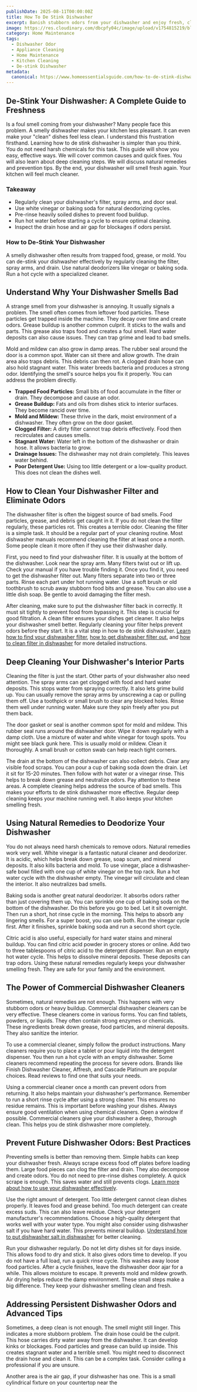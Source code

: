 ```yaml
---
publishDate: 2025-08-11T00:00:00Z
title: How To De Stink Dishwasher
excerpt: Banish stubborn odors from your dishwasher and enjoy fresh, clean dishes. Learn how to de stink dishwasher with simple, effective cleaning methods.
image: https://res.cloudinary.com/dbcpfy04c/image/upload/v1754815219/blog_image_1754815219_tivf8l.webp
category: Home Maintenance
tags:
  - Dishwasher Odor
  - Appliance Cleaning
  - Home Maintenance
  - Kitchen Cleaning
  - De-stink Dishwasher
metadata:
  canonical: https://www.homeessentialsguide.com/how-to-de-stink-dishwasher
---
```


## De-Stink Your Dishwasher: A Complete Guide to Freshness

Is a foul smell coming from your dishwasher? Many people face this problem. A smelly dishwasher makes your kitchen less pleasant. It can even make your "clean" dishes feel less clean. I understand this frustration firsthand. Learning how to de stink dishwasher is simpler than you think. You do not need harsh chemicals for this task. This guide will show you easy, effective ways. We will cover common causes and quick fixes. You will also learn about deep cleaning steps. We will discuss natural remedies and prevention tips. By the end, your dishwasher will smell fresh again. Your kitchen will feel much cleaner.

### Takeaway

*   Regularly clean your dishwasher's filter, spray arms, and door seal.
*   Use white vinegar or baking soda for natural deodorizing cycles.
*   Pre-rinse heavily soiled dishes to prevent food buildup.
*   Run hot water before starting a cycle to ensure optimal cleaning.
*   Inspect the drain hose and air gap for blockages if odors persist.

### How to De-Stink Your Dishwasher

A smelly dishwasher often results from trapped food, grease, or mold. You can de-stink your dishwasher effectively by regularly cleaning the filter, spray arms, and drain. Use natural deodorizers like vinegar or baking soda. Run a hot cycle with a specialized cleaner.

## Understand Why Your Dishwasher Smells Bad

A strange smell from your dishwasher is annoying. It usually signals a problem. The smell often comes from leftover food particles. These particles get trapped inside the machine. They decay over time and create odors. Grease buildup is another common culprit. It sticks to the walls and parts. This grease also traps food and creates a foul smell. Hard water deposits can also cause issues. They can trap grime and lead to bad smells.

Mold and mildew can also grow in damp areas. The rubber seal around the door is a common spot. Water can sit there and allow growth. The drain area also traps debris. This debris can then rot. A clogged drain hose can also hold stagnant water. This water breeds bacteria and produces a strong odor. Identifying the smell's source helps you fix it properly. You can address the problem directly.

*   **Trapped Food Particles:** Small bits of food accumulate in the filter or drain. They decompose and cause an odor.
*   **Grease Buildup:** Fats and oils from dishes stick to interior surfaces. They become rancid over time.
*   **Mold and Mildew:** These thrive in the dark, moist environment of a dishwasher. They often grow on the door gasket.
*   **Clogged Filter:** A dirty filter cannot trap debris effectively. Food then recirculates and causes smells.
*   **Stagnant Water:** Water left in the bottom of the dishwasher or drain hose. It allows bacteria to grow.
*   **Drainage Issues:** The dishwasher may not drain completely. This leaves water behind.
*   **Poor Detergent Use:** Using too little detergent or a low-quality product. This does not clean the dishes well.

## How to Clean Your Dishwasher Filter and Eliminate Odors

The dishwasher filter is often the biggest source of bad smells. Food particles, grease, and debris get caught in it. If you do not clean the filter regularly, these particles rot. This creates a terrible odor. Cleaning the filter is a simple task. It should be a regular part of your cleaning routine. Most dishwasher manuals recommend cleaning the filter at least once a month. Some people clean it more often if they use their dishwasher daily.

First, you need to find your dishwasher filter. It is usually at the bottom of the dishwasher. Look near the spray arm. Many filters twist out or lift up. Check your manual if you have trouble finding it. Once you find it, you need to get the dishwasher filter out. Many filters separate into two or three parts. Rinse each part under hot running water. Use a soft brush or old toothbrush to scrub away stubborn food bits and grease. You can also use a little dish soap. Be gentle to avoid damaging the filter mesh.

After cleaning, make sure to put the dishwasher filter back in correctly. It must sit tightly to prevent food from bypassing it. This step is crucial for good filtration. A clean filter ensures your dishes get cleaner. It also helps your dishwasher smell better. Regularly cleaning your filter helps prevent odors before they start. It is a vital step in how to de stink dishwasher. [Learn how to find your dishwasher filter](https://homeessentialsguide.com/how-to-find-your-dishwasher-filter), [how to get dishwasher filter out](https://homeessentialsguide.com/how-to-get-dishwasher-filter-out), and [how to clean filter in dishwasher](https://homeessentialsguide.com/how-to-clean-filter-in-dishwasher) for more detailed instructions.

## Deep Cleaning Your Dishwasher's Interior Parts

Cleaning the filter is just the start. Other parts of your dishwasher also need attention. The spray arms can get clogged with food and hard water deposits. This stops water from spraying correctly. It also lets grime build up. You can usually remove the spray arms by unscrewing a cap or pulling them off. Use a toothpick or small brush to clear any blocked holes. Rinse them well under running water. Make sure they spin freely after you put them back.

The door gasket or seal is another common spot for mold and mildew. This rubber seal runs around the dishwasher door. Wipe it down regularly with a damp cloth. Use a mixture of water and white vinegar for tough spots. You might see black gunk here. This is usually mold or mildew. Clean it thoroughly. A small brush or cotton swab can help reach tight corners.

The drain at the bottom of the dishwasher can also collect debris. Clear any visible food scraps. You can pour a cup of baking soda down the drain. Let it sit for 15-20 minutes. Then follow with hot water or a vinegar rinse. This helps to break down grease and neutralize odors. Pay attention to these areas. A complete cleaning helps address the source of bad smells. This makes your efforts to de stink dishwasher more effective. Regular deep cleaning keeps your machine running well. It also keeps your kitchen smelling fresh.

## Using Natural Remedies to Deodorize Your Dishwasher

You do not always need harsh chemicals to remove odors. Natural remedies work very well. White vinegar is a fantastic natural cleaner and deodorizer. It is acidic, which helps break down grease, soap scum, and mineral deposits. It also kills bacteria and mold. To use vinegar, place a dishwasher-safe bowl filled with one cup of white vinegar on the top rack. Run a hot water cycle with the dishwasher empty. The vinegar will circulate and clean the interior. It also neutralizes bad smells.

Baking soda is another great natural deodorizer. It absorbs odors rather than just covering them up. You can sprinkle one cup of baking soda on the bottom of the dishwasher. Do this before you go to bed. Let it sit overnight. Then run a short, hot rinse cycle in the morning. This helps to absorb any lingering smells. For a super boost, you can use both. Run the vinegar cycle first. After it finishes, sprinkle baking soda and run a second short cycle.

Citric acid is also useful, especially for hard water stains and mineral buildup. You can find citric acid powder in grocery stores or online. Add two to three tablespoons of citric acid to the detergent dispenser. Run an empty hot water cycle. This helps to dissolve mineral deposits. These deposits can trap odors. Using these natural remedies regularly keeps your dishwasher smelling fresh. They are safe for your family and the environment.

## The Power of Commercial Dishwasher Cleaners

Sometimes, natural remedies are not enough. This happens with very stubborn odors or heavy buildup. Commercial dishwasher cleaners can be very effective. These cleaners come in various forms. You can find tablets, powders, or liquids. They often contain strong enzymes or chemicals. These ingredients break down grease, food particles, and mineral deposits. They also sanitize the interior.

To use a commercial cleaner, simply follow the product instructions. Many cleaners require you to place a tablet or pour liquid into the detergent dispenser. You then run a hot cycle with an empty dishwasher. Some cleaners recommend repeating the process for severe odors. Brands like Finish Dishwasher Cleaner, Affresh, and Cascade Platinum are popular choices. Read reviews to find one that suits your needs.

Using a commercial cleaner once a month can prevent odors from returning. It also helps maintain your dishwasher's performance. Remember to run a short rinse cycle after using a strong cleaner. This ensures no residue remains. This is important before washing your dishes. Always ensure good ventilation when using chemical cleaners. Open a window if possible. Commercial cleaners give your dishwasher a deep, thorough clean. This helps you de stink dishwasher more completely.

## Prevent Future Dishwasher Odors: Best Practices

Preventing smells is better than removing them. Simple habits can keep your dishwasher fresh. Always scrape excess food off plates before loading them. Large food pieces can clog the filter and drain. They also decompose and create odors. You do not need to pre-rinse dishes completely. A quick scrape is enough. This saves water and still prevents clogs. [Learn more about how to use your dishwasher effectively](https://homeessentialsguide.com/how-to-use-dishwasher).

Use the right amount of detergent. Too little detergent cannot clean dishes properly. It leaves food and grease behind. Too much detergent can create excess suds. This can also leave residue. Check your detergent manufacturer's recommendations. Choose a high-quality detergent that works well with your water type. You might also consider using dishwasher salt if you have hard water. This prevents mineral buildup. [Understand how to put dishwasher salt in dishwasher](https://homeessentialsguide.com/how-to-put-dishwasher-salt-in-dishwasher) for better cleaning.

Run your dishwasher regularly. Do not let dirty dishes sit for days inside. This allows food to dry and stick. It also gives odors time to develop. If you do not have a full load, run a quick rinse cycle. This washes away loose food particles. After a cycle finishes, leave the dishwasher door ajar for a while. This allows moisture to escape. It prevents mold and mildew growth. Air drying helps reduce the damp environment. These small steps make a big difference. They keep your dishwasher smelling clean and fresh.

## Addressing Persistent Dishwasher Odors and Advanced Tips

Sometimes, a deep clean is not enough. The smell might still linger. This indicates a more stubborn problem. The drain hose could be the culprit. This hose carries dirty water away from the dishwasher. It can develop kinks or blockages. Food particles and grease can build up inside. This creates stagnant water and a terrible smell. You might need to disconnect the drain hose and clean it. This can be a complex task. Consider calling a professional if you are unsure.

Another area is the air gap, if your dishwasher has one. This is a small cylindrical fixture on your countertop near the